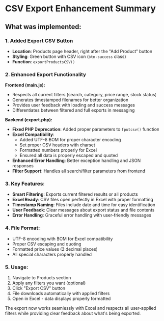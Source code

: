 # CSV Export Enhancement Summary

## What was implemented:

### 1. Added Export CSV Button
- **Location**: Products page header, right after the "Add Product" button
- **Styling**: Green button with CSV icon (`btn-success` class)
- **Function**: `exportProductsCSV()`

### 2. Enhanced Export Functionality
**Frontend (main.js):**
- Respects all current filters (search, category, price range, stock status)
- Generates timestamped filenames for better organization
- Provides user feedback with loading and success messages
- Differentiates between filtered and full exports in messaging

**Backend (export.php):**
- **Fixed PHP Deprecation**: Added proper parameters to `fputcsv()` function
- **Excel Compatibility**: 
  - Added UTF-8 BOM for proper character encoding
  - Set proper CSV headers with charset
  - Formatted numbers properly for Excel
  - Ensured all data is properly escaped and quoted
- **Enhanced Error Handling**: Better exception handling and JSON responses
- **Filter Support**: Handles all search/filter parameters from frontend

### 3. Key Features:
- **Smart Filtering**: Exports current filtered results or all products
- **Excel Ready**: CSV files open perfectly in Excel with proper formatting
- **Timestamp Naming**: Files include date and time for easy identification
- **User Feedback**: Clear messages about export status and file contents
- **Error Handling**: Graceful error handling with user-friendly messages

### 4. File Format:
- UTF-8 encoding with BOM for Excel compatibility
- Proper CSV escaping and quoting
- Formatted price values (2 decimal places)
- All special characters properly handled

### 5. Usage:
1. Navigate to Products section
2. Apply any filters you want (optional)
3. Click "Export CSV" button
4. File downloads automatically with applied filters
5. Open in Excel - data displays properly formatted

The export now works seamlessly with Excel and respects all user-applied filters while providing clear feedback about what's being exported.